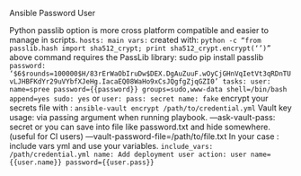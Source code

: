 Ansible Password User

Python passlib option is more cross platform compatible and easier to manage in scripts.
``
hosts: main
vars:
``
created with:
``
python -c “from passlib.hash import sha512_crypt; print sha512_crypt.encrypt(‘’)”
``
above command requires the PassLib library: sudo pip install passlib
``
password: ‘$6$rounds=100000$H/83rErWaObIruDw$DEX.DgAuZuuF.wOyCjGHnVqIetVt3qRDnTUvLJHBFKdYr29uVYbfXJeHg.IacaEQ08WaHo9xCsJQgfgZjqGZI0’
tasks:
user: name=spree password={{password}} groups=sudo,www-data shell=/bin/bash append=yes
sudo: yes
``
or
``
user:
pass: secret
name: fake
``
encrypt your secrets file with :
``
ansible-vault encrypt /path/to/credential.yml
``
Vault key usage:
via passing argument when running playbook.
—ask-vault-pass: secret
or you can save into file like password.txt and hide somewhere. (useful for CI users)
—vault-password-file=/path/to/file.txt
In your case : include vars yml and use your variables.
``
include_vars: /path/credential.yml
name: Add deployment user
action: user name={{user.name}} password={{user.pass}}
``
